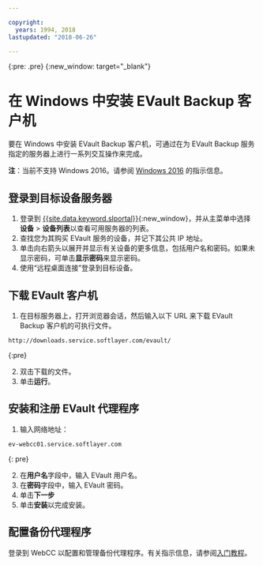 ```yaml
---

copyright:
  years: 1994, 2018
lastupdated: "2018-06-26"

---
```

{:pre: .pre}
{:new_window: target="_blank"}

# 在 Windows 中安装 EVault Backup 客户机

要在 Windows 中安装 EVault Backup 客户机，可通过在为 EVault Backup 服务指定的服务器上进行一系列交互操作来完成。

**注**：当前不支持 Windows 2016。请参阅 [Windows 2016](install-evault-windows2016.html) 的指示信息。

## 登录到目标设备服务器

1. 登录到 [{{site.data.keyword.slportal}}](https://control.softlayer.com/){:new_window}，并从主菜单中选择**设备** > **设备列表**以查看可用服务器的列表。
2. 查找您为其购买 EVault 服务的设备，并记下其公共 IP 地址。
3. 单击向右箭头以展开并显示有关设备的更多信息，包括用户名和密码。如果未显示密码，可单击**显示密码**来显示密码。 
4. 使用“远程桌面连接”登录到目标设备。

## 下载 EVault 客户机

1. 在目标服务器上，打开浏览器会话，然后输入以下 URL 来下载 EVault Backup 客户机的可执行文件。<br/>
  ```
  http://downloads.service.softlayer.com/evault/
  ```
  {:pre}
  
2. 双击下载的文件。
3. 单击**运行**。


## 安装和注册 EVault 代理程序
 
1. 输入网络地址：<br />
  ```
  ev-webcc01.service.softlayer.com
  ```
  {: pre}
  
2. 在**用户名**字段中，输入 EVault 用户名。 
3. 在**密码**字段中，输入 EVault 密码。 
6. 单击**下一步** 
7. 单击**安装**以完成安装。

## 配置备份代理程序

登录到 WebCC 以配置和管理备份代理程序。有关指示信息，请参阅[入门教程](index.html#configuring-evault-agent-in-webcc)。
